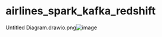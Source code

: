 # airlines_spark_kafka_redshift

Untitled Diagram.drawio.png![image](https://user-images.githubusercontent.com/73694802/222212889-1a91c2bd-e4f6-452c-b199-2e8d9db602b3.png)
